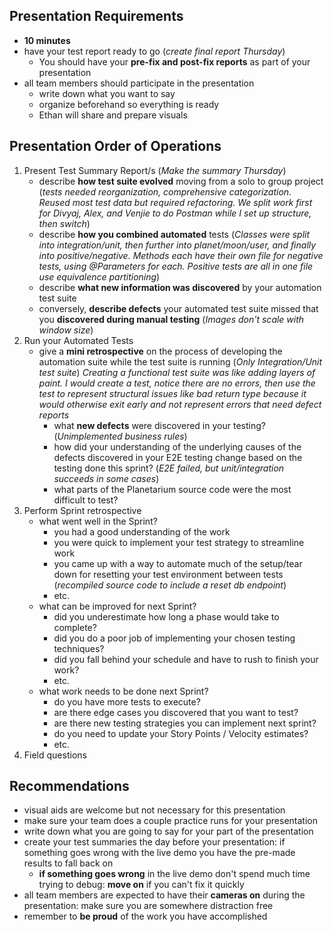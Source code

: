 ## Presentation Requirements
- **10 minutes**
- have your test report ready to go
 (*create final report Thursday*)
    - You should have your **pre-fix and post-fix reports** as part of your presentation
- all team members should participate in the presentation
	- write down what you want to say
	- organize beforehand so everything is ready
	- Ethan will share and prepare visuals

## Presentation Order of Operations
1. Present Test Summary Report/s
	(*Make the summary Thursday*)
    - describe **how test suite evolved** moving from a solo to group project
	    (*tests needed reorganization, comprehensive categorization. Reused most test data but required refactoring. We split work first for Divyaj, Alex, and Venjie to do Postman while I set up structure, then switch*)
    - describe **how you combined automated** tests
	    (*Classes were split into integration/unit, then further into planet/moon/user, and finally into positive/negative. Methods each have their own file for negative tests, using @Parameters for each. Positive tests are all in one file use equivalence partitioning*)
    - describe **what new information was discovered** by your automation test suite
    - conversely, **describe defects** your automated test suite missed that you **discovered during manual testing**
	    (*Images don't scale with window size*) 
2. Run your Automated Tests
    - give a **mini retrospective** on the process of developing the automation suite while the test suite is running
		(*Only Integration/Unit test suite*)
		*Creating a functional test suite was like adding layers of paint. I would create a test, notice there are no errors, then use the test to represent structural issues like bad return type because it would otherwise exit early and not represent errors that need defect reports*
        - what **new defects** were discovered in your testing?
			(*Unimplemented business rules*)
        - how did your understanding of the underlying causes of the defects discovered in your E2E testing change based on the testing done this sprint?
	        (*E2E failed, but unit/integration succeeds in some cases*)
        - what parts of the Planetarium source code were the most difficult to test?
3. Perform Sprint retrospective
    - what went well in the Sprint?
        - you had a good understanding of the work
        - you were quick to implement your test strategy to streamline work
        - you came up with a way to automate much of the setup/tear down for resetting your test environment between tests
        (*recompiled source code to include a reset db endpoint*)
        - etc.
    - what can be improved for next Sprint?
        - did you underestimate how long a phase would take to complete?
        - did you do a poor job of implementing your chosen testing techniques?
        - did you fall behind your schedule and have to rush to finish your work?
        - etc.
    - what work needs to be done next Sprint?
        - do you have more tests to execute?
        - are there edge cases you discovered that you want to test?
        - are there new testing strategies you can implement next sprint?
        - do you need to update your Story Points / Velocity estimates?
        - etc.
4. Field questions

## Recommendations
- visual aids are welcome but not necessary for this presentation
- make sure your team does a couple practice runs for your presentation
- write down what you are going to say for your part of the presentation
- create your test summaries the day before your presentation: if something goes wrong with the live demo you have the pre-made results to fall back on
    - **if something goes wrong** in the live demo don't spend much time trying to debug: **move on** if you can't fix it quickly
- all team members are expected to have their **cameras on** during the presentation: make sure you are somewhere distraction free
- remember to **be proud** of the work you have accomplished
